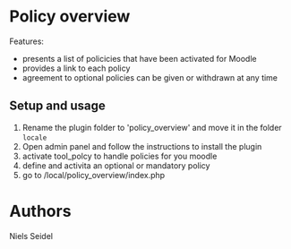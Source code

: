 # Policy overview

Features:
* presents a list of policicies that have been activated for Moodle
* provides a link to each policy 
* agreement to optional policies can be given or withdrawn at any time

## Setup and usage

1. Rename the plugin folder to 'policy_overview' and move it in the folder `locale`
2. Open admin panel and follow the instructions to install the plugin
3. activate tool_polcy to handle policies for you moodle
4. define and activita an optional or mandatory policy 
5. go to <your-moodle>/local/policy_overview/index.php 

# Authors
Niels Seidel

